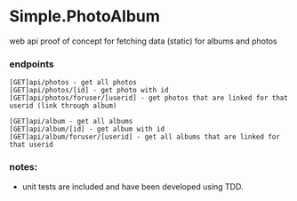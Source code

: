 ﻿# Simple.PhotoAlbum
web api proof of concept for fetching data (static) for albums and photos

### endpoints 

```
[GET]api/photos - get all photos 
[GET]api/photos/[id] - get photo with id 
[GET]api/photos/foruser/[userid] - get photos that are linked for that userid (link through album) 

[GET]api/album - get all albums 
[GET]api/album/[id] - get album with id 
[GET]api/album/foruser/[userid] - get all albums that are linked for that userid 
```

### notes: 
- unit tests are included and have been developed using TDD.
